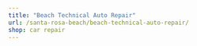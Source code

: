 ```yaml
---
title: "Beach Technical Auto Repair"
url: /santa-rosa-beach/beach-technical-auto-repair/
shop: car repair
---
```

